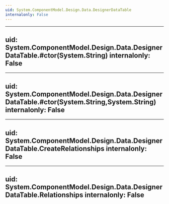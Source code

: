 ```yaml
---
uid: System.ComponentModel.Design.Data.DesignerDataTable
internalonly: False
---
```


---
uid: System.ComponentModel.Design.Data.DesignerDataTable.#ctor(System.String)
internalonly: False
---

---
uid: System.ComponentModel.Design.Data.DesignerDataTable.#ctor(System.String,System.String)
internalonly: False
---

---
uid: System.ComponentModel.Design.Data.DesignerDataTable.CreateRelationships
internalonly: False
---

---
uid: System.ComponentModel.Design.Data.DesignerDataTable.Relationships
internalonly: False
---
